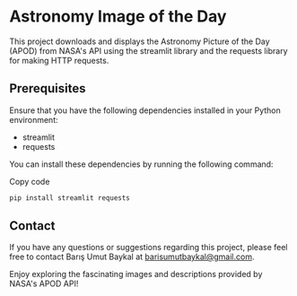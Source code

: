 # Astronomy Image of the Day
This project downloads and displays the Astronomy Picture of the Day (APOD) from NASA's API using the streamlit library and the requests library for making HTTP requests.

## Prerequisites
Ensure that you have the following dependencies installed in your Python environment:

- streamlit
- requests
  
You can install these dependencies by running the following command:

Copy code

```bash
pip install streamlit requests
```

## Contact
If you have any questions or suggestions regarding this project, please feel free to contact Barış Umut Baykal at barisumutbaykal@gmail.com.

Enjoy exploring the fascinating images and descriptions provided by NASA's APOD API!
